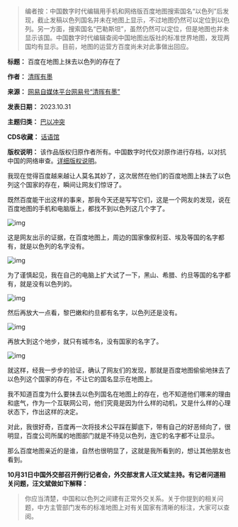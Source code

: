 
> 
> 编者按：中国数字时代编辑用手机和网络版百度地图搜索国名“以色列”后发现，截止发稿以色列国名并未在地图上显示，不过地图仍然可以定位到以色列。另一方面，搜索国名“巴勒斯坦”，虽然仍然可以定位，但是地图也并未显示该国。中国数字时代编辑查阅中国地图出版社的标准世界地图，发现两国均有显示。目前，地图的运营方百度尚未对此事做出回应。
> 
> 
> 




**标题：** 百度在地图上抹去以色列的存在了  

**作者：** [清晖有墨](https://chinadigitaltimes.net/space/清晖有墨)  

**来源：** [网易自媒体平台网易号“清晖有墨”](https://web.archive.org/web/20231031172131/https://www.163.com/dy/article/IIDDEFNE0553CRBD.html)  

**发表日期：** 2023.10.31  

**主题归类：** [巴以冲突](https://chinadigitaltimes.net/space/巴以冲突)  

**CDS收藏：** [话语馆](https://chinadigitaltimes.net/space/%E8%AF%9D%E8%AF%AD%E9%A6%86)  

**版权说明：** 该作品版权归原作者所有。中国数字时代仅对原作进行存档，以对抗中国的网络审查。[详细版权说明](https://chinadigitaltimes.net/chinese/copyright)。


我现在觉得百度越来越让人莫名其妙了，这次居然在他们的百度地图上抹去了以色列这个国家的存在，瞬间让网友们惊讶了。


既然百度能干出这样的事来，那我今天还是写写它们，这是一个网友的发现，说在百度地图的手机和电脑版上，都找不到以色列这几个字了。


![img](https://chinadigitaltimes.net/chinese/files/2023/10/1-1.jpeg)


这是网友出示的证据，在百度地图上，周边的国家像叙利亚、埃及等国的名字都有，就是以色列的名字没有。


![img](https://chinadigitaltimes.net/chinese/files/2023/10/2-1.jpeg)


为了谨慎起见，我在自己的电脑上扩大试了一下，黑山、希腊、约旦等国的名字都有，就是没有以色列的。


![img](https://chinadigitaltimes.net/chinese/files/2023/10/3.jpeg)


然后再放大一点看，黎巴嫩和约旦都有名字，以色列还是没有。


![img](https://chinadigitaltimes.net/chinese/files/2023/10/4.jpeg)


再放大到这个地步，就只有城市名，没有国家的名字了。


![img](https://chinadigitaltimes.net/chinese/files/2023/10/5.jpeg)


就这样，经我一步步的验证，确认了网友们的发现，那就是百度地图偷偷地抹去了以色列这个国家的存在，不让它的国名显示在地图上。


我不知道百度为什么要抹去以色列国名在地图上的存在，也不知道他们哪来的理由和底气，作为一个互联网公司，他们究竟是因为什么样的动机，又是什么样的心理状态下，作出这样的决定。


对此，我很好奇，百度再一次将技术公平踩在脚底下，带有自己的好恶倾向了，很明显，百度公司所属的地图部门就是不待见以色列，连它的名字都不让显示。


那么百度地图亲近的是谁，自然也很明显了，这就是我所看到的，想让其他朋友也看到。


**10月31日中国外交部召开例行记者会，外交部发言人汪文斌主持。有记者问道相关问题，汪文斌做如下解释：** 



> 
> 你应当清楚，中国和以色列之间建有正常外交关系。关于你提到的相关问题，中方主管部门发布的标准地图上对有关国家有清晰的标注，大家可以查阅。
> 
> 
> 

